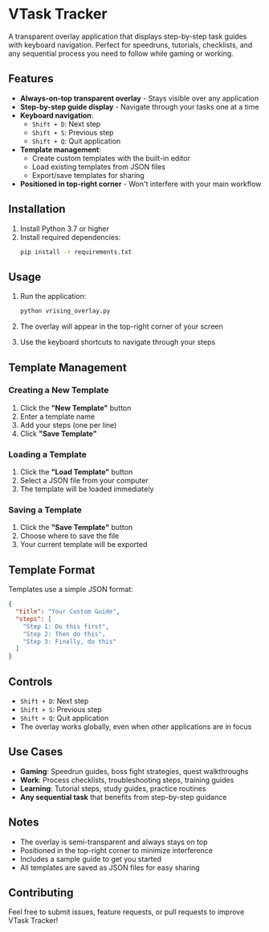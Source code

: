 # VTask Tracker

A transparent overlay application that displays step-by-step task guides with keyboard navigation. Perfect for speedruns, tutorials, checklists, and any sequential process you need to follow while gaming or working.

## Features

- **Always-on-top transparent overlay** - Stays visible over any application
- **Step-by-step guide display** - Navigate through your tasks one at a time
- **Keyboard navigation**:
  - `Shift + D`: Next step
  - `Shift + S`: Previous step
  - `Shift + Q`: Quit application
- **Template management**:
  - Create custom templates with the built-in editor
  - Load existing templates from JSON files
  - Export/save templates for sharing
- **Positioned in top-right corner** - Won't interfere with your main workflow

## Installation

1. Install Python 3.7 or higher
2. Install required dependencies:
   ```bash
   pip install -r requirements.txt
   ```

## Usage

1. Run the application:
   ```bash
   python vrising_overlay.py
   ```

2. The overlay will appear in the top-right corner of your screen
3. Use the keyboard shortcuts to navigate through your steps

## Template Management

### Creating a New Template
1. Click the **"New Template"** button
2. Enter a template name
3. Add your steps (one per line)
4. Click **"Save Template"**

### Loading a Template
1. Click the **"Load Template"** button
2. Select a JSON file from your computer
3. The template will be loaded immediately

### Saving a Template
1. Click the **"Save Template"** button
2. Choose where to save the file
3. Your current template will be exported

## Template Format

Templates use a simple JSON format:

```json
{
  "title": "Your Custom Guide",
  "steps": [
    "Step 1: Do this first",
    "Step 2: Then do this",
    "Step 3: Finally, do this"
  ]
}
```

## Controls

- `Shift + D`: Next step
- `Shift + S`: Previous step
- `Shift + Q`: Quit application
- The overlay works globally, even when other applications are in focus

## Use Cases

- **Gaming**: Speedrun guides, boss fight strategies, quest walkthroughs
- **Work**: Process checklists, troubleshooting steps, training guides
- **Learning**: Tutorial steps, study guides, practice routines
- **Any sequential task** that benefits from step-by-step guidance

## Notes

- The overlay is semi-transparent and always stays on top
- Positioned in the top-right corner to minimize interference
- Includes a sample guide to get you started
- All templates are saved as JSON files for easy sharing

## Contributing

Feel free to submit issues, feature requests, or pull requests to improve VTask Tracker!
